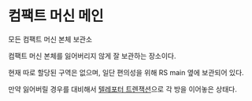# 컴팩트 머신 메인

모든 컴팩트 머신 본체 보관소

컴팩트 머신 본체를 잃어버리지 않게 잘 보관하는 장소이다.

현재 따로 할당된 구역은 없으며, 일단 편의성을 위해 RS main 옆에 보관되어 있다.

만약 잃어버릴 경우를 대비해서 [텔레포터 트렌잭션](teleporter_hub.md)으로 각 방을 이어놓은 상태다.